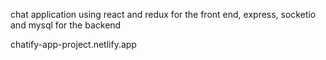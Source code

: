 chat application using react and redux for the front end, express, socketio and mysql for the backend

chatify-app-project.netlify.app
